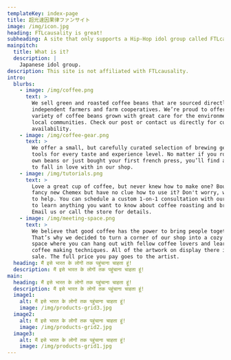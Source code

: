 ```yaml
---
templateKey: index-page
title: 超光速因果律ファンサイト
image: /img/icon.jpg
heading: FTLcausality is great!
subheading: A site that only supports a Hip-Hop idol group called FTLcausality.
mainpitch:
  title: What is it?
  description: |
    Japanese idol group.
description: This site is not affiliated with FTLcausality.
intro:
  blurbs:
    - image: /img/coffee.png
      text: >
        We sell green and roasted coffee beans that are sourced directly from
        independent farmers and farm cooperatives. We’re proud to offer a
        variety of coffee beans grown with great care for the environment and
        local communities. Check our post or contact us directly for current
        availability.
    - image: /img/coffee-gear.png
      text: >
        We offer a small, but carefully curated selection of brewing gear and
        tools for every taste and experience level. No matter if you roast your
        own beans or just bought your first french press, you’ll find a gadget
        to fall in love with in our shop.
    - image: /img/tutorials.png
      text: >
        Love a great cup of coffee, but never knew how to make one? Bought a
        fancy new Chemex but have no clue how to use it? Don't worry, we’re here
        to help. You can schedule a custom 1-on-1 consultation with our baristas
        to learn anything you want to know about coffee roasting and brewing.
        Email us or call the store for details.
    - image: /img/meeting-space.png
      text: >
        We believe that good coffee has the power to bring people together.
        That’s why we decided to turn a corner of our shop into a cozy meeting
        space where you can hang out with fellow coffee lovers and learn about
        coffee making techniques. All of the artwork on display there is for
        sale. The full price you pay goes to the artist.
  heading: मैं इसे भारत के लोगों तक पहुंचाना चाहता हूं!
  description: मैं इसे भारत के लोगों तक पहुंचाना चाहता हूं!
main:
  heading: मैं इसे भारत के लोगों तक पहुंचाना चाहता हूं!
  description: मैं इसे भारत के लोगों तक पहुंचाना चाहता हूं!
  image1:
    alt: मैं इसे भारत के लोगों तक पहुंचाना चाहता हूं!
    image: /img/products-grid3.jpg
  image2:
    alt: मैं इसे भारत के लोगों तक पहुंचाना चाहता हूं!
    image: /img/products-grid2.jpg
  image3:
    alt: मैं इसे भारत के लोगों तक पहुंचाना चाहता हूं!
    image: /img/products-grid1.jpg
---
```

